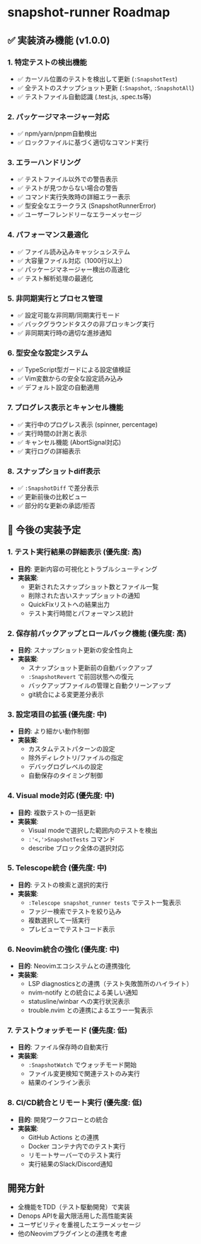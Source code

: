 # snapshot-runner Roadmap

## ✅ 実装済み機能 (v1.0.0)

### 1. 特定テストの検出機能
- ✅ カーソル位置のテストを検出して更新 (`:SnapshotTest`)
- ✅ 全テストのスナップショット更新 (`:Snapshot`, `:SnapshotAll`)
- ✅ テストファイル自動認識 (.test.js, .spec.ts等)

### 2. パッケージマネージャー対応
- ✅ npm/yarn/pnpm自動検出
- ✅ ロックファイルに基づく適切なコマンド実行

### 3. エラーハンドリング
- ✅ テストファイル以外での警告表示
- ✅ テストが見つからない場合の警告
- ✅ コマンド実行失敗時の詳細エラー表示
- ✅ 型安全なエラークラス (SnapshotRunnerError)
- ✅ ユーザーフレンドリーなエラーメッセージ

### 4. パフォーマンス最適化
- ✅ ファイル読み込みキャッシュシステム
- ✅ 大容量ファイル対応（1000行以上）
- ✅ パッケージマネージャー検出の高速化
- ✅ テスト解析処理の最適化

### 5. 非同期実行とプロセス管理
- ✅ 設定可能な非同期/同期実行モード
- ✅ バックグラウンドタスクの非ブロッキング実行
- ✅ 非同期実行時の適切な進捗通知

### 6. 型安全な設定システム
- ✅ TypeScript型ガードによる設定値検証
- ✅ Vim変数からの安全な設定読み込み
- ✅ デフォルト設定の自動適用

### 7. プログレス表示とキャンセル機能
- ✅ 実行中のプログレス表示 (spinner, percentage)
- ✅ 実行時間の計測と表示
- ✅ キャンセル機能 (AbortSignal対応)
- ✅ 実行ログの詳細表示

### 8. スナップショットdiff表示
- ✅ `:SnapshotDiff` で差分表示
- ✅ 更新前後の比較ビュー
- ✅ 部分的な更新の承認/拒否

## 🚀 今後の実装予定

### 1. テスト実行結果の詳細表示 (優先度: 高)
- **目的**: 更新内容の可視化とトラブルシューティング
- **実装案**:
  - 更新されたスナップショット数とファイル一覧
  - 削除された古いスナップショットの通知
  - QuickFixリストへの結果出力
  - テスト実行時間とパフォーマンス統計

### 2. 保存前バックアップとロールバック機能 (優先度: 高)
- **目的**: スナップショット更新の安全性向上
- **実装案**:
  - スナップショット更新前の自動バックアップ
  - `:SnapshotRevert` で前回状態への復元
  - バックアップファイルの管理と自動クリーンアップ
  - git統合による変更差分表示

### 3. 設定項目の拡張 (優先度: 中)
- **目的**: より細かい動作制御
- **実装案**:
  - カスタムテストパターンの設定
  - 除外ディレクトリ/ファイルの指定
  - デバッグログレベルの設定
  - 自動保存のタイミング制御

### 4. Visual mode対応 (優先度: 中)
- **目的**: 複数テストの一括更新
- **実装案**:
  - Visual modeで選択した範囲内のテストを検出
  - `:'<,'>SnapshotTests` コマンド
  - describe ブロック全体の選択対応

### 5. Telescope統合 (優先度: 中)
- **目的**: テストの検索と選択的実行
- **実装案**:
  - `:Telescope snapshot_runner tests` でテスト一覧表示
  - ファジー検索でテストを絞り込み
  - 複数選択して一括実行
  - プレビューでテストコード表示

### 6. Neovim統合の強化 (優先度: 中)
- **目的**: Neovimエコシステムとの連携強化
- **実装案**:
  - LSP diagnosticsとの連携（テスト失敗箇所のハイライト）
  - nvim-notify との統合による美しい通知
  - statusline/winbar への実行状況表示
  - trouble.nvim との連携によるエラー一覧表示

### 7. テストウォッチモード (優先度: 低)
- **目的**: ファイル保存時の自動実行
- **実装案**:
  - `:SnapshotWatch` でウォッチモード開始
  - ファイル変更検知で関連テストのみ実行
  - 結果のインライン表示

### 8. CI/CD統合とリモート実行 (優先度: 低)
- **目的**: 開発ワークフローとの統合
- **実装案**:
  - GitHub Actions との連携
  - Docker コンテナ内でのテスト実行
  - リモートサーバーでのテスト実行
  - 実行結果のSlack/Discord通知

## 開発方針
- 全機能をTDD（テスト駆動開発）で実装
- Denops APIを最大限活用した高性能実装
- ユーザビリティを重視したエラーメッセージ
- 他のNeovimプラグインとの連携を考慮